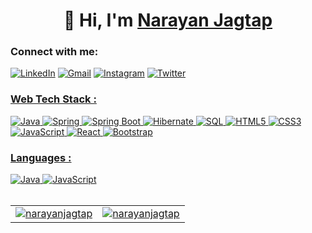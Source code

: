 <h1 align="center">👋 Hi, I'm <a href="https://www.linkedin.com/in/narayanpjagtap/" target="_blank" rel="noopener noreferrer"> Narayan Jagtap </a> </h1>

<h3 align="left">Connect with me:</h3>
<div align="left">
  <a href="https://www.linkedin.com/in/narayanpjagtap/"><img alt="LinkedIn" src="https://img.shields.io/badge/linkedin-%230077B5.svg?style=for-the-badge&logo=linkedin&logoColor=white"/></a>
  <a href="mailto:sj967334@gmail.com"><img alt="Gmail" src="https://img.shields.io/badge/Gmail-D14836?style=for-the-badge&logo=gmail&logoColor=white"/></a>
   <a href="https://www.instagram.com/sumitpjagtap?igsh=MTFjbmludTUxNWtuZA%3D%3D"><img alt="Instagram" src="https://img.shields.io/badge/Instagram-E4405F?style=for-the-badge&logo=instagram&logoColor=white"/></a>
    <a href="https://x.com/narayanpjagtap"><img alt="Twitter" src="https://img.shields.io/twitter/url?color=blue&label=Twitter&logo=twitter&style=for-the-badge&url=https%3A%2F%2Ftwitter.com%2FKet_0626"</a>
</div>
  
<h3 align="left">Web Tech Stack :</h3>
<div align="left">
  <img alt="Java" src="https://img.shields.io/badge/Java-%23ED8B00.svg?style=for-the-badge&logo=openjdk&logoColor=white"/>
  <img alt="Spring" src="https://img.shields.io/badge/Spring-%236DB33F.svg?style=for-the-badge&logo=spring&logoColor=white"/>
  <img alt="Spring Boot" src="https://img.shields.io/badge/Spring%20Boot-%236DB33F.svg?style=for-the-badge&logo=springboot&logoColor=white"/>
  <img alt="Hibernate" src="https://img.shields.io/badge/Hibernate-%2345934E.svg?style=for-the-badge&logo=hibernate&logoColor=white"/>
  <img alt="SQL" src="https://img.shields.io/badge/SQL-%2300758F.svg?style=for-the-badge&logo=sqlite&logoColor=white"/>
  <img alt="HTML5" src="https://img.shields.io/badge/html5-%23E34F26.svg?style=for-the-badge&logo=html5&logoColor=white"/>
  <img alt="CSS3" src="https://img.shields.io/badge/css3-%231572B6.svg?style=for-the-badge&logo=css3&logoColor=white"/>
  <img alt="JavaScript" src="https://img.shields.io/badge/javascript-%23323330.svg?style=for-the-badge&logo=javascript&logoColor=%23F7DF1E"/>
  <img alt="React" src="https://img.shields.io/badge/react-%2320232a.svg?style=for-the-badge&logo=react&logoColor=%2361DAFB"/>
  <img alt="Bootstrap" src="https://img.shields.io/badge/bootstrap-%23563D7C.svg?style=for-the-badge&logo=bootstrap&logoColor=white"/>
</div>


<h3 align="left">Languages :</h3>
<div align="left">
  <img alt="Java" src="https://img.shields.io/badge/Java-%23ED8B00.svg?style=for-the-badge&logo=openjdk&logoColor=white"/>
  <img alt="JavaScript" src="https://img.shields.io/badge/javascript-%23323330.svg?style=for-the-badge&logo=javascript&logoColor=%23F7DF1E"/>
</div>

<br>

<table>
  <tr>
    <td><img src="https://github-readme-stats.vercel.app/api?username=narayanjagtap&show_icons=true&theme=dark&locale=en" alt="narayanjagtap" /></td>
    <td><img src="https://github-readme-stats.vercel.app/api/top-langs?username=narayanjagtap&show_icons=true&theme=dark&locale=en&layout=compact" alt="narayanjagtap" /></td>
<!--     <td><img align="center" src="https://github-readme-streak-stats.herokuapp.com/?user=narayanjagtap&theme=dark" alt="narayanjagtap" /></td> 
 -->
  </tr>
</table>

<div align="center">

  </div>
